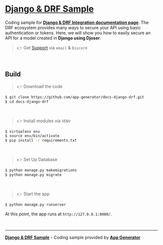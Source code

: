 # [Django & DRF Sample](https://app-generator.dev/docs/technologies/django/drf-sample.html)

Coding sample for **[Django & DRF Integration documentation page](https://app-generator.dev/docs/technologies/django/drf-sample.html)**. The DRF ecosystem provides many ways to secure your API using basic authentication or tokens. 
Here, we will show you how to easily secure an API for a model created in **Django using Djoser**.

> 👉 Get [Support](https://app-generator.dev/ticket/create/) via `email` & `Discord`  

<br />

## Build 

> 👉 Download the code  

```bash
$ git clone https://github.com/app-generator/docs-django-drf.git
$ cd docs-django-drf
```

<br />

> 👉 Install modules via `VENV`  

```bash
$ virtualenv env
$ source env/bin/activate
$ pip install -r requirements.txt
```

<br />

> 👉 Set Up Database

```bash
$ python manage.py makemigrations
$ python manage.py migrate
```

<br />

> 👉 Start the app

```bash
$ python manage.py runserver
```

At this point, the app runs at `http://127.0.0.1:8000/`. 

<br />

---
**[Django & DRF Sample](https://app-generator.dev/docs/technologies/django/drf-sample.html)** - Coding sample provided by **[App Generator](https://app-generator.dev/)**

